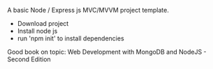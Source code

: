 A basic Node / Express js MVC/MVVM project template.  

- Download project 
- Install node js
- run 'npm init' to install dependencies

Good book on topic: Web Development with MongoDB and NodeJS - Second Edition

